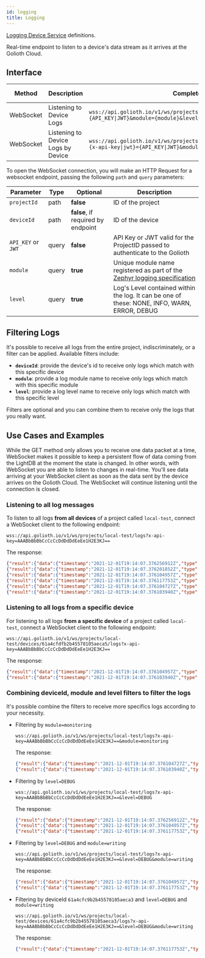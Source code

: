 ```yaml
---
id: logging
title: Logging
---
```


[Logging Device Service](/cloud/services/logging) definitions.

Real-time endpoint to listen to a device's data stream as it arrives at the Golioth Cloud.

## Interface

| Method    | Description                        | Complete Endpoint                                                                                                                     | Content Format |
| --------- | ---------------------------------- | ------------------------------------------------------------------------------------------------------------------------------------- | -------------- |
| WebSocket | Listening to Device Logs           | `wss://api.golioth.io/v1/ws/projects/{projectId}/logs?{x-api-key\|jwt}={API_KEY\|JWT}&module={module}&level={level}`                    | JSON           |
| WebSocket | Listening to Device Logs by Device | `wss://api.golioth.io/v1/ws/projects/{projectId}/devices/{deviceId}/logs?{x-api-key\|jwt}={API_KEY\|JWT}&module={module}&level={level}` | JSON           |

To open the WebSocket connection, you will make an HTTP Request for a websocket endpoint, passing the following `path` and `query` parameters:

| Parameter          | Type  | Optional                           | Description                                                                                  |
| ------------------ | ----- | ---------------------------------- | -------------------------------------------------------------------------------------------- |
| `projectId`        | path  | **false**                          | ID of the project                                                                            |
| `deviceId`         | path  | **false**, if required by endpoint | ID of the device                                                                             |
| `API_KEY` or `JWT` | query | **false**                          | API Key or JWT valid for the ProjectID passed to authenticate to the Golioth                 |
| `module`           | query | **true**                           | Unique module name registered as part of the [Zephyr logging specification](https://docs.zephyrproject.org/latest/reference/logging/index.html#logging-in-a-module)|
| `level`            | query | **true**                           | Log's Level contained within the log. It can be one of these: NONE, INFO, WARN, ERROR, DEBUG |

## Filtering Logs

It's possible to receive all logs from the entire project, indiscriminately, or a filter can be applied. Available filters include:

- **`deviceId`**: provide the device's id to receive only logs which match with this specific device
- **`module`**: provide a log module name to receive only logs which match with this specific module
- **`level`**: provide a log level name to receive only logs which match with this specific level

Filters are optional and you can combine them to receive only the logs that you really want.

## Use Cases and Examples

While the GET method only allows you to receive one data packet at a time, WebSocket makes it possible to keep a persistent flow of data coming from the LightDB at the moment the state is changed. In other words, with WebSocket you are able to listen to changes in real-time. You'll see data arriving at your WebSocket client as soon as the data sent by the device arrives on the Golioth Cloud. The WebSocket will continue listening until the connection is closed.

### Listening to all log messages

To listen to all logs **from all devices** of a project called `local-test`, connect a WebSocket client to the following endpoint:

```
wss://api.golioth.io/v1/ws/projects/local-test/logs?x-api-key=AAABbBbBbCcCcCcDdDdDdEeEe1H2E3KJ==
```

The response:

```json
{"result":{"data":{"timestamp":"2021-12-01T19:14:07.376256912Z","type":"LOGGING","level":"DEBUG","module":"golioth_logging","moduleId":"","message":"Log 1: 33","metadata":{"func":"func_1","index":214,"uptime":172271000},"deviceId":"61a4cfc9b2b45578105aeca3"}}}
{"result":{"data":{"timestamp":"2021-12-01T19:14:07.376201852Z","type":"LOGGING","level":"INFO","module":"golioth_logging","moduleId":"","message":"Counter hexdump","metadata":{"hexdump":"IQAAAA==","index":218,"uptime":172271000},"deviceId":"61a4cfc9b2b45578105aeca3"}}}
{"result":{"data":{"timestamp":"2021-12-01T19:14:07.376104957Z","type":"LOGGING","level":"DEBUG","module":"writing","moduleId":"","message":"Log 2: 33","metadata":{"func":"func_2","index":215,"uptime":172271000},"deviceId":"61a4cfdfb2b45578105aeca5"}}}
{"result":{"data":{"timestamp":"2021-12-01T19:14:07.376117753Z","type":"LOGGING","level":"DEBUG","module":"writing","moduleId":"","message":"Debug info! 33","metadata":{"func":"main","index":213,"uptime":172271000},"deviceId":"61a4cfc9b2b45578105aeca3"}}}
{"result":{"data":{"timestamp":"2021-12-01T19:14:07.376104727Z","type":"LOGGING","level":"ERROR","module":"monitoring","moduleId":"","message":"Err: 33","metadata":{"index":217,"uptime":172271000},"deviceId":"61a4cfc9b2b45578105aeca3"}}}
{"result":{"data":{"timestamp":"2021-12-01T19:14:07.376103940Z","type":"LOGGING","level":"WARN","module":"monitoring","moduleId":"","message":"Warn: 33","metadata":{"index":216,"uptime":172271000},"deviceId":"61a4cfdfb2b45578105aeca5"}}}
```

### Listening to all logs from a specific device

For listening to all logs **from a specific device** of a project called `local-test`, connect a WebSocket client to the following endpoint:

```
wss://api.golioth.io/v1/ws/projects/local-test/devices/61a4cfdfb2b45578105aeca5/logs?x-api-key=AAABbBbBbCcCcCcDdDdDdEeEe1H2E3KJ==
```

The response:

```json
{"result":{"data":{"timestamp":"2021-12-01T19:14:07.376104957Z","type":"LOGGING","level":"DEBUG","module":"writing","moduleId":"","message":"Log 2: 33","metadata":{"func":"func_2","index":215,"uptime":172271000},"deviceId":"61a4cfdfb2b45578105aeca5"}}}
{"result":{"data":{"timestamp":"2021-12-01T19:14:07.376103940Z","type":"LOGGING","level":"WARN","module":"monitoring","moduleId":"","message":"Warn: 33","metadata":{"index":216,"uptime":172271000},"deviceId":"61a4cfdfb2b45578105aeca5"}}}
```

### Combining deviceId, module and level filters to filter the logs

It's possible combine the filters to receive more specifics logs according to your necessity.

- Filtering by `module=monitoring`

  ```
  wss://api.golioth.io/v1/ws/projects/local-test/logs?x-api-key=AAABbBbBbCcCcCcDdDdDdEeEe1H2E3KJ==&module=monitoring
  ```

  The response:

  ```json
  {"result":{"data":{"timestamp":"2021-12-01T19:14:07.376104727Z","type":"LOGGING","level":"ERROR","module":"monitoring","moduleId":"","message":"Err: 33","metadata":{"index":217,"uptime":172271000},"deviceId":"61a4cfc9b2b45578105aeca3"}}}
  {"result":{"data":{"timestamp":"2021-12-01T19:14:07.376103940Z","type":"LOGGING","level":"WARN","module":"monitoring","moduleId":"","message":"Warn: 33","metadata":{"index":216,"uptime":172271000},"deviceId":"61a4cfdfb2b45578105aeca5"}}}
  ```

- Filtering by `level=DEBUG`

  ```
  wss://api.golioth.io/v1/ws/projects/local-test/logs?x-api-key=AAABbBbBbCcCcCcDdDdDdEeEe1H2E3KJ==&level=DEBUG
  ```

  The response:

  ```json
  {"result":{"data":{"timestamp":"2021-12-01T19:14:07.376256912Z","type":"LOGGING","level":"DEBUG","module":"golioth_logging","moduleId":"","message":"Log 1: 33","metadata":{"func":"func_1","index":214,"uptime":172271000},"deviceId":"61a4cfc9b2b45578105aeca3"}}}
  {"result":{"data":{"timestamp":"2021-12-01T19:14:07.376104957Z","type":"LOGGING","level":"DEBUG","module":"writing","moduleId":"","message":"Log 2: 33","metadata":{"func":"func_2","index":215,"uptime":172271000},"deviceId":"61a4cfdfb2b45578105aeca5"}}}
  {"result":{"data":{"timestamp":"2021-12-01T19:14:07.376117753Z","type":"LOGGING","level":"DEBUG","module":"writing","moduleId":"","message":"Debug info! 33","metadata":{"func":"main","index":213,"uptime":172271000},"deviceId":"61a4cfc9b2b45578105aeca3"}}}
  ```

- Filtering by `level=DEBUG` and `module=writing`

  ```
  wss://api.golioth.io/v1/ws/projects/local-test/logs?x-api-key=AAABbBbBbCcCcCcDdDdDdEeEe1H2E3KJ==&level=DEBUG&module=writing
  ```

  The response:

  ```json
  {"result":{"data":{"timestamp":"2021-12-01T19:14:07.376104957Z","type":"LOGGING","level":"DEBUG","module":"writing","moduleId":"","message":"Log 2: 33","metadata":{"func":"func_2","index":215,"uptime":172271000},"deviceId":"61a4cfdfb2b45578105aeca5"}}}
  {"result":{"data":{"timestamp":"2021-12-01T19:14:07.376117753Z","type":"LOGGING","level":"DEBUG","module":"writing","moduleId":"","message":"Debug info! 33","metadata":{"func":"main","index":213,"uptime":172271000},"deviceId":"61a4cfc9b2b45578105aeca3"}}}
  ```

- Filtering by deviceId `61a4cfc9b2b45578105aeca3` and `level=DEBUG` and `module=writing`

  ```
  wss://api.golioth.io/v1/ws/projects/local-test/devices/61a4cfc9b2b45578105aeca3/logs?x-api-key=AAABbBbBbCcCcCcDdDdDdEeEe1H2E3KJ==&level=DEBUG&module=writing
  ```

  The response:

  ```json
  {"result":{"data":{"timestamp":"2021-12-01T19:14:07.376117753Z","type":"LOGGING","level":"DEBUG","module":"writing","moduleId":"","message":"Debug info! 33","metadata":{"func":"main","index":213,"uptime":172271000},"deviceId":"61a4cfc9b2b45578105aeca3"}}}
  ```
